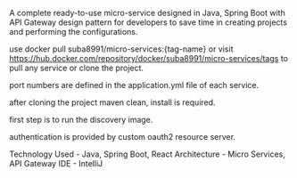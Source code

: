 A complete ready-to-use micro-service designed in Java, Spring Boot with API Gateway design pattern for developers to save time in creating projects and performing the configurations.

use docker pull suba8991/micro-services:{tag-name} or visit https://hub.docker.com/repository/docker/suba8991/micro-services/tags to pull any service or clone the project.

port numbers are defined in the application.yml file of each service.

after cloning the project maven clean, install is required.

first step is to run the discovery image.

authentication is provided by custom oauth2 resource server.

Technology Used - Java, Spring Boot, React
Architecture - Micro Services, API Gateway
IDE - IntelliJ
